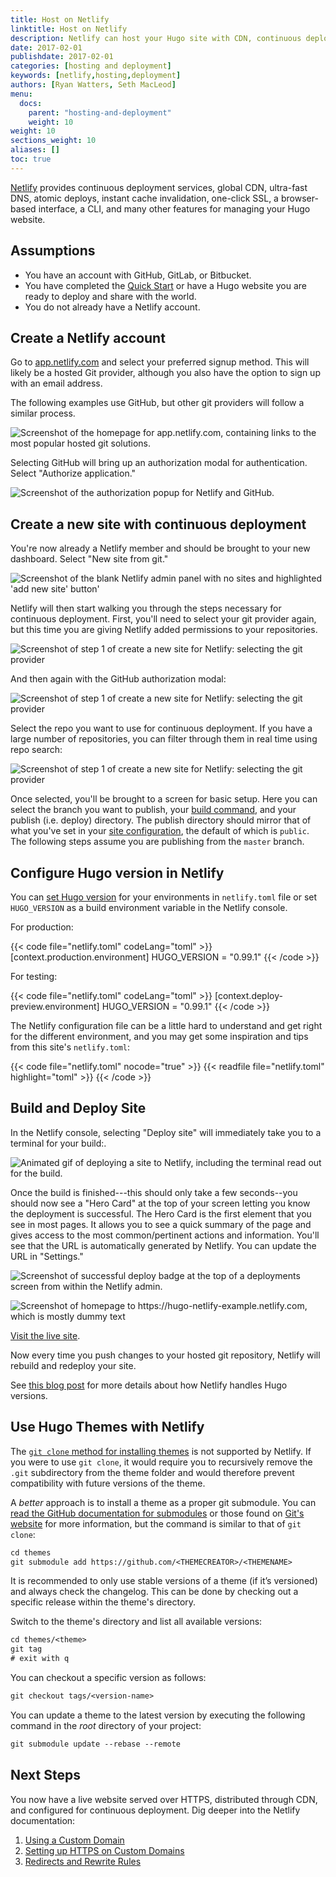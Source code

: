 ```yaml
---
title: Host on Netlify
linktitle: Host on Netlify
description: Netlify can host your Hugo site with CDN, continuous deployment, 1-click HTTPS, an admin GUI, and its own CLI.
date: 2017-02-01
publishdate: 2017-02-01
categories: [hosting and deployment]
keywords: [netlify,hosting,deployment]
authors: [Ryan Watters, Seth MacLeod]
menu:
  docs:
    parent: "hosting-and-deployment"
    weight: 10
weight: 10
sections_weight: 10
aliases: []
toc: true
---
```


[Netlify][netlify] provides continuous deployment services, global CDN, ultra-fast DNS, atomic deploys, instant cache invalidation, one-click SSL, a browser-based interface, a CLI, and many other features for managing your Hugo website.

## Assumptions

* You have an account with GitHub, GitLab, or Bitbucket.
* You have completed the [Quick Start][] or have a Hugo website you are ready to deploy and share with the world.
* You do not already have a Netlify account.

## Create a Netlify account

Go to [app.netlify.com][] and select your preferred signup method. This will likely be a hosted Git provider, although you also have the option to sign up with an email address.

The following examples use GitHub, but other git providers will follow a similar process.

![Screenshot of the homepage for app.netlify.com, containing links to the most popular hosted git solutions.](/images/hosting-and-deployment/hosting-on-netlify/netlify-signup.jpg)

Selecting GitHub will bring up an authorization modal for authentication. Select "Authorize application."

![Screenshot of the authorization popup for Netlify and GitHub.](/images/hosting-and-deployment/hosting-on-netlify/netlify-first-authorize.jpg)

## Create a new site with continuous deployment

You're now already a Netlify member and should be brought to your new dashboard. Select "New site from git."

![Screenshot of the blank Netlify admin panel with no sites and highlighted 'add new site' button'](/images/hosting-and-deployment/hosting-on-netlify/netlify-add-new-site.jpg)

Netlify will then start walking you through the steps necessary for continuous deployment. First, you'll need to select your git provider again, but this time you are giving Netlify added permissions to your repositories.

![Screenshot of step 1 of create a new site for Netlify: selecting the git provider](/images/hosting-and-deployment/hosting-on-netlify/netlify-create-new-site-step-1.jpg)

And then again with the GitHub authorization modal:

![Screenshot of step 1 of create a new site for Netlify: selecting the git provider](/images/hosting-and-deployment/hosting-on-netlify/netlify-authorize-added-permissions.jpg)

Select the repo you want to use for continuous deployment. If you have a large number of repositories, you can filter through them in real time using repo search:

![Screenshot of step 1 of create a new site for Netlify: selecting the git provider](/images/hosting-and-deployment/hosting-on-netlify/netlify-create-new-site-step-2.jpg)

Once selected, you'll be brought to a screen for basic setup. Here you can select the branch you want to publish, your [build command][], and your publish (i.e. deploy) directory. The publish directory should mirror that of what you've set in your [site configuration][config], the default of which is `public`. The following steps assume you are publishing from the `master` branch.

## Configure Hugo version in Netlify

You can [set Hugo version](https://www.netlify.com/blog/2017/04/11/netlify-plus-hugo-0.20-and-beyond/) for your environments in `netlify.toml` file or set `HUGO_VERSION` as a build environment variable in the Netlify console.

For production:

{{< code file="netlify.toml" codeLang="toml" >}}
[context.production.environment]
  HUGO_VERSION = "0.99.1"
{{< /code >}}

For testing:

{{< code file="netlify.toml" codeLang="toml" >}}
[context.deploy-preview.environment]
  HUGO_VERSION = "0.99.1"
{{< /code >}}

The Netlify configuration file can be a little hard to understand and get right for the different environment, and you may get some inspiration and tips from this site's `netlify.toml`:

{{< code file="netlify.toml" nocode="true" >}}
{{< readfile file="netlify.toml" highlight="toml" >}}
{{< /code >}}

## Build and Deploy Site

In the Netlify console, selecting "Deploy site" will immediately take you to a terminal for your build:.

![Animated gif of deploying a site to Netlify, including the terminal read out for the build.](/images/hosting-and-deployment/hosting-on-netlify/netlify-deploying-site.gif)

Once the build is finished---this should only take a few seconds--you should now see a "Hero Card" at the top of your screen letting you know the deployment is successful. The Hero Card is the first element that you see in most pages. It allows you to see a quick summary of the page and gives access to the most common/pertinent actions and information. You'll see that the URL is automatically generated by Netlify. You can update the URL in "Settings."

![Screenshot of successful deploy badge at the top of a deployments screen from within the Netlify admin.](/images/hosting-and-deployment/hosting-on-netlify/netlify-deploy-published.jpg)

![Screenshot of homepage to https://hugo-netlify-example.netlify.com, which is mostly dummy text](/images/hosting-and-deployment/hosting-on-netlify/netlify-live-site.jpg)

[Visit the live site][visit].

Now every time you push changes to your hosted git repository, Netlify will rebuild and redeploy your site.

See [this blog post](https://www.netlify.com/blog/2017/04/11/netlify-plus-hugo-0.20-and-beyond/) for more details about how Netlify handles Hugo versions.

## Use Hugo Themes with Netlify

The [`git clone` method for installing themes][installthemes] is not supported by Netlify. If you were to use `git clone`, it would require you to recursively remove the `.git` subdirectory from the theme folder and would therefore prevent compatibility with future versions of the theme.

A *better* approach is to install a theme as a proper git submodule. You can [read the GitHub documentation for submodules][ghsm] or those found on [Git's website][gitsm] for more information, but the command is similar to that of `git clone`:

```txt
cd themes
git submodule add https://github.com/<THEMECREATOR>/<THEMENAME>
```

It is recommended to only use stable versions of a theme (if it’s versioned) and always check the changelog. This can be done by checking out a specific release within the theme's directory.

Switch to the theme's directory and list all available versions:

```txt
cd themes/<theme>
git tag
# exit with q
```

You can checkout a specific version as follows:

```txt
git checkout tags/<version-name>
```

You can update a theme to the latest version by executing the following command in the *root* directory of your project:

```txt
git submodule update --rebase --remote
```

## Next Steps

You now have a live website served over HTTPS, distributed through CDN, and configured for continuous deployment. Dig deeper into the Netlify documentation:

1. [Using a Custom Domain][]
2. [Setting up HTTPS on Custom Domains][httpscustom]
3. [Redirects and Rewrite Rules][]

[app.netlify.com]: https://app.netlify.com
[build command]: /getting-started/usage/#the-hugo-command
[config]: /getting-started/configuration/
[ghsm]: https://github.com/blog/2104-working-with-submodules
[gitsm]: https://git-scm.com/book/en/v2/Git-Tools-Submodules
[httpscustom]: https://www.netlify.com/docs/ssl/
[hugoversions]: https://github.com/netlify/build-image/blob/master/Dockerfile#L216
[installthemes]: /themes/installing/
[netlify]: https://www.netlify.com/
[netlifysignup]: https://app.netlify.com/signup
[Quick Start]: /getting-started/quick-start/
[Redirects and Rewrite Rules]: https://www.netlify.com/docs/redirects/
[Using a Custom Domain]: https://www.netlify.com/docs/custom-domains/
[visit]: https://hugo-netlify-example.netlify.com
